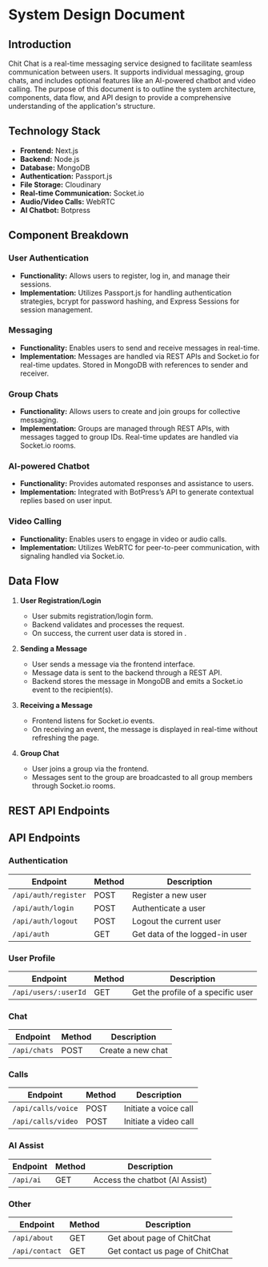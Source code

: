 # System Design Document

## Introduction
Chit Chat is a real-time messaging service designed to facilitate seamless communication between users. It supports individual messaging, group chats, and includes optional features like an AI-powered chatbot and video calling. The purpose of this document is to outline the system architecture, components, data flow, and API design to provide a comprehensive understanding of the application's structure.

## Technology Stack
- **Frontend:** Next.js
- **Backend:** Node.js
- **Database:** MongoDB
- **Authentication:** Passport.js
- **File Storage:** Cloudinary
- **Real-time Communication:** Socket.io
- **Audio/Video Calls:** WebRTC
- **AI Chatbot:** Botpress

## Component Breakdown

### User Authentication
- **Functionality:** Allows users to register, log in, and manage their sessions.
- **Implementation:** Utilizes Passport.js for handling authentication strategies, bcrypt for password hashing, and Express Sessions for session management.

### Messaging
- **Functionality:** Enables users to send and receive messages in real-time.
- **Implementation:** Messages are handled via REST APIs and Socket.io for real-time updates. Stored in MongoDB with references to sender and receiver.

### Group Chats
- **Functionality:** Allows users to create and join groups for collective messaging.
- **Implementation:** Groups are managed through REST APIs, with messages tagged to group IDs. Real-time updates are handled via Socket.io rooms.

### AI-powered Chatbot 
- **Functionality:** Provides automated responses and assistance to users.
- **Implementation:** Integrated with BotPress’s API to generate contextual replies based on user input.

### Video Calling 
- **Functionality:** Enables users to engage in video or audio calls.
- **Implementation:** Utilizes WebRTC for peer-to-peer communication, with signaling handled via Socket.io.

## Data Flow

1. **User Registration/Login**
   - User submits registration/login form.
   - Backend validates and processes the request.
   - On success, the current user data is stored in .

2. **Sending a Message**
   - User sends a message via the frontend interface.
   - Message data is sent to the backend through a REST API.
   - Backend stores the message in MongoDB and emits a Socket.io event to the recipient(s).

3. **Receiving a Message**
   - Frontend listens for Socket.io events.
   - On receiving an event, the message is displayed in real-time without refreshing the page.

4. **Group Chat**
   - User joins a group via the frontend.
   - Messages sent to the group are broadcasted to all group members through Socket.io rooms.

## REST API Endpoints

## API Endpoints

### Authentication
| Endpoint                | Method | Description                        |
|-------------------------|--------|------------------------------------|
| `/api/auth/register`     | POST   | Register a new user                |
| `/api/auth/login`        | POST   | Authenticate a user                |
| `/api/auth/logout`       | POST   | Logout the current user            |
| `/api/auth`              | GET    | Get data of the logged-in user     |

### User Profile
| Endpoint                | Method | Description                        |
|-------------------------|--------|------------------------------------|
| `/api/users/:userId`     | GET    | Get the profile of a specific user |

### Chat
| Endpoint                | Method | Description                        |
|-------------------------|--------|------------------------------------|
| `/api/chats`             | POST   | Create a new chat                  |

### Calls
| Endpoint                | Method | Description                        |
|-------------------------|--------|------------------------------------|
| `/api/calls/voice`       | POST   | Initiate a voice call              |
| `/api/calls/video`       | POST   | Initiate a video call              |

### AI Assist
| Endpoint                | Method | Description                        |
|-------------------------|--------|------------------------------------|
| `/api/ai`                | GET    | Access the chatbot (AI Assist)     |

### Other
| Endpoint                | Method | Description                        |
|-------------------------|--------|------------------------------------|
| `/api/about`             | GET    | Get about page of ChitChat         |
| `/api/contact`           | GET    | Get contact us page of ChitChat    |








